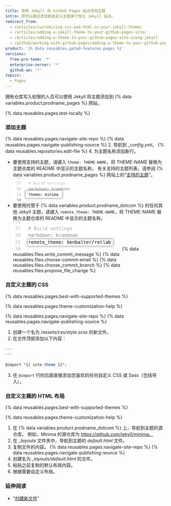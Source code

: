 ```yaml
---
title: 使用 Jekyll 向 GitHub Pages 站点添加主题
intro: 您可以通过添加和自定义主题来个性化 Jekyll 站点。
redirect_from:
  - /articles/customizing-css-and-html-in-your-jekyll-theme/
  - /articles/adding-a-jekyll-theme-to-your-github-pages-site/
  - /articles/adding-a-theme-to-your-github-pages-site-using-jekyll
  - /github/working-with-github-pages/adding-a-theme-to-your-github-pages-site-using-jekyll
product: '{% data reusables.gated-features.pages %}'
versions:
  free-pro-team: '*'
  enterprise-server: '*'
  github-ae: '*'
topics:
  - Pages
---
```


拥有仓库写入权限的人员可以使用 Jekyll 将主题添加到 {% data variables.product.prodname_pages %} 网站。

{% data reusables.pages.test-locally %}

### 添加主题

{% data reusables.pages.navigate-site-repo %}
{% data reusables.pages.navigate-publishing-source %}
2. 导航到 *_config.yml*。
{% data reusables.repositories.edit-file %}
4. 为主题名称添加新行。
   - 要使用支持的主题，请键入 `theme: THEME-NAME`，将 _THEME-NAME_ 替换为主题仓库的 README 中显示的主题名称。 有关支持的主题列表，请参阅 {% data variables.product.prodname_pages %} 网站上的“[支持的主题](https://pages.github.com/themes/)”。 ![配置文件中支持的主题](/assets/images/help/pages/add-theme-to-config-file.png)
   - 要使用托管于 {% data variables.product.prodname_dotcom %} 的任何其他 Jekyll 主题，请键入 `remote_theme: THEME-NAME`，将 THEME-NAME 替换为主题仓库的 README 中显示的主题名称。 ![配置文件中不支持的主题](/assets/images/help/pages/add-remote-theme-to-config-file.png)
{% data reusables.files.write_commit_message %}
{% data reusables.files.choose-commit-email %}
{% data reusables.files.choose_commit_branch %}
{% data reusables.files.propose_file_change %}

### 自定义主题的 CSS

{% data reusables.pages.best-with-supported-themes %}

{% data reusables.pages.theme-customization-help %}

{% data reusables.pages.navigate-site-repo %}
{% data reusables.pages.navigate-publishing-source %}
1. 创建一个名为 _/assets/css/style.scss_ 的新文件。
2. 在文件顶部添加以下内容：
  ```scss
  ---
  ---

  @import "{{ site.theme }}";
  ```
3. 在 `@import` 行的后面直接添加您喜欢的任何自定义 CSS 或 Sass（包括导入）。

### 自定义主题的 HTML 布局

{% data reusables.pages.best-with-supported-themes %}

{% data reusables.pages.theme-customization-help %}

1. 在 {% data variables.product.prodname_dotcom %} 上，导航到主题的源仓库。 例如，Minima 的源仓库为 https://github.com/jekyll/minima。
2. 在 *_layouts* 文件夹中，导航到主题的 _default.html_ 文件。
3. 复制文件的内容。
{% data reusables.pages.navigate-site-repo %}
{% data reusables.pages.navigate-publishing-source %}
6. 创建名为 *_layouts/default.html* 的文件。
7. 粘贴之前复制的默认布局内容。
8. 根据需要自定义布局。

### 延伸阅读

- "[创建新文件](/articles/creating-new-files)"
